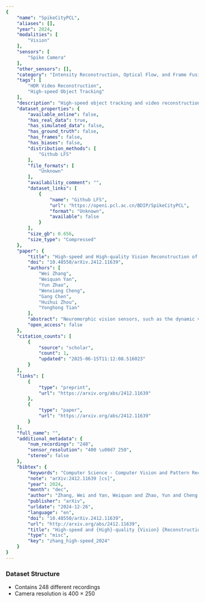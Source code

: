 ```yaml
---
{
    "name": "SpikeCityPCL",
    "aliases": [],
    "year": 2024,
    "modalities": [
        "Vision"
    ],
    "sensors": [
        "Spike Camera"
    ],
    "other_sensors": [],
    "category": "Intensity Reconstruction, Optical Flow, and Frame Fusion",
    "tags": [
        "HDR Video Reconstruction",
        "High-speed Object Tracking"
    ],
    "description": "High-speed object tracking and video reconstruction",
    "dataset_properties": {
        "available_online": false,
        "has_real_data": true,
        "has_simulated_data": false,
        "has_ground_truth": false,
        "has_frames": false,
        "has_biases": false,
        "distribution_methods": [
            "Github LFS"
        ],
        "file_formats": [
            "Unknown"
        ],
        "availability_comment": "",
        "dataset_links": [
            {
                "name": "Github LFS",
                "url": "https://openi.pcl.ac.cn/BDIP/SpikeCityPCL",
                "format": "Unknown",
                "available": false
            }
        ],
        "size_gb": 0.656,
        "size_type": "Compressed"
    },
    "paper": {
        "title": "High-speed and High-quality Vision Reconstruction of Spike Camera with Spike Stability Theorem",
        "doi": "10.48550/arXiv.2412.11639",
        "authors": [
            "Wei Zhang",
            "Weiquan Yan",
            "Yun Zhao",
            "Wenxiang Cheng",
            "Gang Chen",
            "Huihui Zhou",
            "Yonghong Tian"
        ],
        "abstract": "Neuromorphic vision sensors, such as the dynamic vision sensor (DVS) and spike camera, have gained increasing attention in recent years. The spike camera can detect fine textures by mimicking the fovea in the human visual system, and output a high-frequency spike stream. Real-time high-quality vision reconstruction from the spike stream can build a bridge to high-level vision task applications of the spike camera. To realize high-speed and high-quality vision reconstruction of the spike camera, we propose a new spike stability theorem that reveals the relationship between spike stream characteristics and stable light intensity. Based on the spike stability theorem, two parameter-free algorithms are designed for the real-time vision reconstruction of the spike camera. To demonstrate the performances of our algorithms, two datasets (a public dataset PKU-Spike-High-Speed and a newly constructed dataset SpikeCityPCL) are used to compare the reconstruction quality and speed of various reconstruction methods. Experimental results show that, compared with the current state-of-the-art (SOTA) reconstruction methods, our reconstruction methods obtain the best tradeoff between the reconstruction quality and speed. Additionally, we design the FPGA implementation method of our algorithms to realize the real-time (running at 20,000 FPS) visual reconstruction. Our work provides new theorem and algorithm foundations for the real-time edge-end vision processing of the spike camera.",
        "open_access": false
    },
    "citation_counts": [
        {
            "source": "scholar",
            "count": 1,
            "updated": "2025-06-15T11:12:08.516023"
        }
    ],
    "links": [
        {
            "type": "preprint",
            "url": "https://arxiv.org/abs/2412.11639"
        },
        {
            "type": "paper",
            "url": "https://arxiv.org/abs/2412.11639"
        }
    ],
    "full_name": "",
    "additional_metadata": {
        "num_recordings": "248",
        "sensor_resolution": "400 \u00d7 250",
        "stereo": false
    },
    "bibtex": {
        "keywords": "Computer Science - Computer Vision and Pattern Recognition, Electrical Engineering and Systems Science - Image and Video Processing",
        "note": "arXiv:2412.11639 [cs]",
        "year": 2024,
        "month": "dec",
        "author": "Zhang, Wei and Yan, Weiquan and Zhao, Yun and Cheng, Wenxiang and Chen, Gang and Zhou, Huihui and Tian, Yonghong",
        "publisher": "arXiv",
        "urldate": "2024-12-26",
        "language": "en",
        "doi": "10.48550/arXiv.2412.11639",
        "url": "http://arxiv.org/abs/2412.11639",
        "title": "High-speed and {High}-quality {Vision} {Reconstruction} of {Spike} {Camera} with {Spike} {Stability} {Theorem}",
        "type": "misc",
        "key": "zhang_high-speed_2024"
    }
}
---
```


### Dataset Structure

- Contains 248 different recordings
- Camera resolution is 400 × 250
